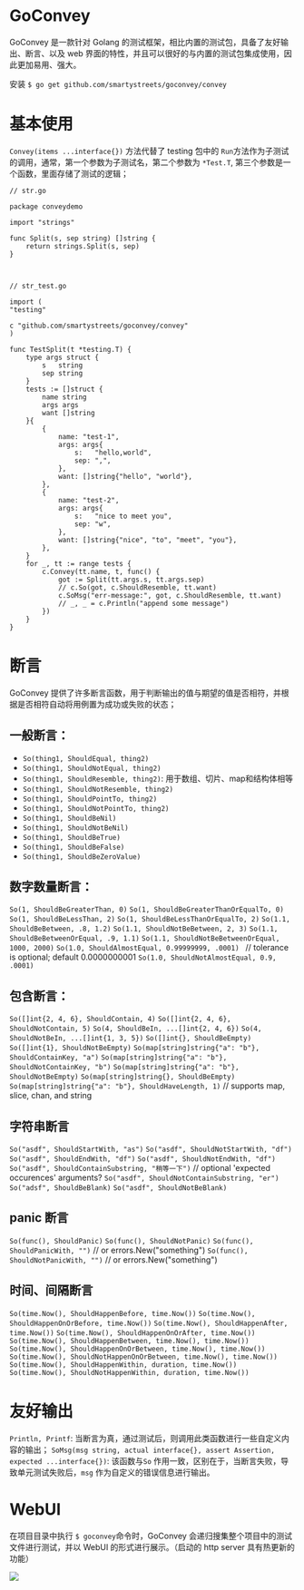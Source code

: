 # GoConvey

GoConvey 是一款针对 Golang 的测试框架，相比内置的测试包，具备了友好输出、断言、以及 web 界面的特性，并且可以很好的与内置的测试包集成使用，因此更加易用、强大。

安装 `$ go get github.com/smartystreets/goconvey/convey` 

# 基本使用

`Convey(items ...interface{})` 方法代替了 testing 包中的 `Run`方法作为子测试的调用，通常，第一个参数为子测试名，第二个参数为 `*Test.T`, 第三个参数是一个函数，里面存储了测试的逻辑；

```
// str.go

package conveydemo

import "strings"

func Split(s, sep string) []string {
    return strings.Split(s, sep)
}



// str_test.go

import (
"testing"

c "github.com/smartystreets/goconvey/convey"
)

func TestSplit(t *testing.T) {
	type args struct {
		s   string
		sep string
	}
	tests := []struct {
		name string
		args args
		want []string
	}{
		{
			name: "test-1",
			args: args{
				s:   "hello,world",
				sep: ",",
			},
			want: []string{"hello", "world"},
		},
		{
			name: "test-2",
			args: args{
				s:   "nice to meet you",
				sep: "w",
			},
			want: []string{"nice", "to", "meet", "you"},
		},
	}
	for _, tt := range tests {
		c.Convey(tt.name, t, func() {
			got := Split(tt.args.s, tt.args.sep)
			// c.So(got, c.ShouldResemble, tt.want)
			c.SoMsg("err-message:", got, c.ShouldResemble, tt.want)
			// _, _ = c.Println("append some message")
		})
	}
}
```

# 断言

GoConvey 提供了许多断言函数，用于判断输出的值与期望的值是否相符，并根据是否相符自动将用例置为成功或失败的状态；

## 一般断言：

- `So(thing1, ShouldEqual, thing2)`
- `So(thing1, ShouldNotEqual, thing2)`
- `So(thing1, ShouldResemble, thing2)`:	用于数组、切片、map和结构体相等
- `So(thing1, ShouldNotResemble, thing2)`
- `So(thing1, ShouldPointTo, thing2)`
- `So(thing1, ShouldNotPointTo, thing2)`
- `So(thing1, ShouldBeNil)`
- `So(thing1, ShouldNotBeNil)`
- `So(thing1, ShouldBeTrue)`
- `So(thing1, ShouldBeFalse)`
- `So(thing1, ShouldBeZeroValue)`

## 数字数量断言：

`So(1, ShouldBeGreaterThan, 0)`
`So(1, ShouldBeGreaterThanOrEqualTo, 0)`
`So(1, ShouldBeLessThan, 2)`
`So(1, ShouldBeLessThanOrEqualTo, 2)`
`So(1.1, ShouldBeBetween, .8, 1.2)`
`So(1.1, ShouldNotBeBetween, 2, 3)`
`So(1.1, ShouldBeBetweenOrEqual, .9, 1.1)`
`So(1.1, ShouldNotBeBetweenOrEqual, 1000, 2000)`
`So(1.0, ShouldAlmostEqual, 0.99999999, .0001) `  // tolerance is optional; default 0.0000000001
`So(1.0, ShouldNotAlmostEqual, 0.9, .0001)`

## 包含断言：

`So([]int{2, 4, 6}, ShouldContain, 4)`
`So([]int{2, 4, 6}, ShouldNotContain, 5)`
`So(4, ShouldBeIn, ...[]int{2, 4, 6})`
`So(4, ShouldNotBeIn, ...[]int{1, 3, 5})`
`So([]int{}, ShouldBeEmpty)`
`So([]int{1}, ShouldNotBeEmpty)`
`So(map[string]string{"a": "b"}, ShouldContainKey, "a")`
`So(map[string]string{"a": "b"}, ShouldNotContainKey, "b")`
`So(map[string]string{"a": "b"}, ShouldNotBeEmpty)`
`So(map[string]string{}, ShouldBeEmpty)`
`So(map[string]string{"a": "b"}, ShouldHaveLength, 1)` // supports map, slice, chan, and string

## 字符串断言

`So("asdf", ShouldStartWith, "as")`
`So("asdf", ShouldNotStartWith, "df")`
`So("asdf", ShouldEndWith, "df")`
`So("asdf", ShouldNotEndWith, "df")`
`So("asdf", ShouldContainSubstring, "稍等一下")`		// optional 'expected occurences' arguments?
`So("asdf", ShouldNotContainSubstring, "er")`
`So("adsf", ShouldBeBlank)`
`So("asdf", ShouldNotBeBlank)`

## panic 断言

`So(func(), ShouldPanic)`
`So(func(), ShouldNotPanic)`
`So(func(), ShouldPanicWith, "")`		// or errors.New("something")
`So(func(), ShouldNotPanicWith, "")`	// or errors.New("something")

## 时间、间隔断言

`So(time.Now(), ShouldHappenBefore, time.Now())`
`So(time.Now(), ShouldHappenOnOrBefore, time.Now())`
`So(time.Now(), ShouldHappenAfter, time.Now())`
`So(time.Now(), ShouldHappenOnOrAfter, time.Now())`
`So(time.Now(), ShouldHappenBetween, time.Now(), time.Now())`
`So(time.Now(), ShouldHappenOnOrBetween, time.Now(), time.Now())`
`So(time.Now(), ShouldNotHappenOnOrBetween, time.Now(), time.Now())`
`So(time.Now(), ShouldHappenWithin, duration, time.Now())`
`So(time.Now(), ShouldNotHappenWithin, duration, time.Now())`



# 友好输出

`Println, Printf`: 当断言为真，通过测试后，则调用此类函数进行一些自定义内容的输出；
`SoMsg(msg string, actual interface{}, assert Assertion, expected ...interface{})`: 该函数与`So` 作用一致，区别在于，当断言失败，导致单元测试失败后，`msg` 作为自定义的错误信息进行输出。 

# WebUI

在项目目录中执行 `$ goconvey`命令时，GoConvey 会递归搜集整个项目中的测试文件进行测试，并以 WebUI 的形式进行展示。（启动的 http server 具有热更新的功能）

![](/Applications/MAMP/htdocs/localhost/go-tmp/img/5.jpg)